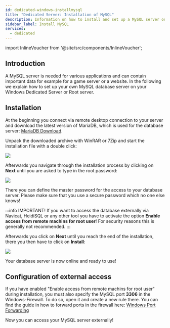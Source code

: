 ```yaml
---
id: dedicated-windows-installmysql
title: "Dedicated Server: Installation of MySQL"
description: Information on how to install and set up a MySQL server on your Windows Dedicated Server from ZAP-Hosting - ZAP-Hosting.com documentation
sidebar_label: Install MySQL
services:
  - dedicated
---
```


import InlineVoucher from '@site/src/components/InlineVoucher';

## Introduction

A MySQL server is needed for various applications and can contain important data for example for a game server or a website. In the following we explain how to set up your own MySQL database server on your Windows Dedicated Server or Root server.

<InlineVoucher />

## Installation

At the beginning you connect via remote desktop connection to your server and download the latest version of MariaDB, which is used for the database server: [MariaDB Download](https://mariadb.org/download/?t=mariadb). 

Unpack the downloaded archive with WinRAR or 7Zip and start the installation file with a double click: 

![](https://user-images.githubusercontent.com/61839701/166200227-8ca5c169-1cc6-404b-9522-15781eb22a84.png)

Afterwards you navigate through the installation process by clicking on **Next** until you are asked to type in the root password:

![](https://user-images.githubusercontent.com/61839701/166200257-5676d728-1c2f-476a-b943-afcf570b8614.png)

There you can define the master password for the access to your database server. Please make sure that you use a secure password which no one else knows!

:::info
IMPORTANT! If you want to access the database externally via Navicat, HeidiSQL or any other tool you have to activate the option **Enable access from remote machins for root user**! For security reasons this is generally not recommended.
:::

Afterwards you click on **Next** until you reach the end of the installation, there you then have to click on **Install**:

![](https://user-images.githubusercontent.com/61839701/166200280-68ab2ccd-225b-424e-b85b-11946c949ae6.png)

Your database server is now online and ready to use!

## Configuration of external access

If you have enabled "Enable access from remote machins for root user" during installation, you must also specify the MySQL port **3306** in the 
Windows-Firewall. To do so, open it and create a new rule there.
You can find the guide in how to forward ports in the firewall here:
[Windows Port Forwarding](vserver-windows-port.md)

Now you can access your MySQL server externally!
